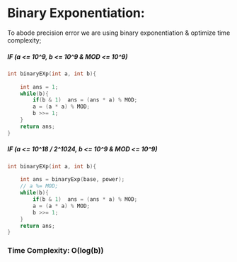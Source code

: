 # Binary Exponentiation:

To abode precision error we are using binary exponentiation & optimize time complexity;

##### IF (a <= 10^9, b <= 10^9 & MOD <= 10^9)
```cpp
int binaryEXp(int a, int b){
    
    int ans = 1;
    while(b){
        if(b & 1)  ans = (ans * a) % MOD;
        a = (a * a) % MOD;
        b >>= 1;
    }
    return ans;
}
```

##### IF (a <= 10^18 / 2^1024, b <= 10^9 & MOD <= 10^9)
```cpp
int binaryEXp(int a, int b){
    
    int ans = binaryExp(base, power);
    // a %= MOD;
    while(b){
        if(b & 1)  ans = (ans * a) % MOD;
        a = (a * a) % MOD;
        b >>= 1;
    }
    return ans;
}
```
### Time Complexity: O(log(b))
